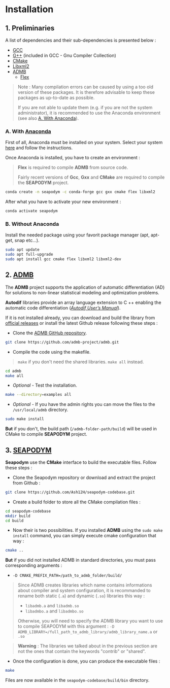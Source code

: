 # Installation

## 1. Preliminaries

A list of dependencies and their sub-dependencies is presented below :
- [GCC](https://gcc.gnu.org/)
- [G++](https://gcc.gnu.org/) (included in GCC - Gnu Compiler Collection)
- [CMake](https://cmake.org/)
- [Libxml2](https://gitlab.gnome.org/GNOME/libxml2)
- [ADMB](https://www.admb-project.org/)
    - [Flex](https://github.com/westes/flex)

> Note : Many compilation errors can be caused by using a too old version of these packages. It is therefore advisable to keep these packages as up-to-date as possible.
>
>If you are not able to update them (e.g. if you are not the system administrator), it is recommended to use the Anaconda environment (see also [A. With Anaconda](#a-with-anaconda)).

### A. With [Anaconda](https://docs.anaconda.com/)

First of all, Anaconda must be installed on your system. Select your system [here](https://docs.anaconda.com/anaconda/install/) and follow the instructions.

Once Anaconda is installed, you have to create an environment :

>**Flex** is required to compile **ADMB** from source code.
>
>Fairly recent versions of **Gcc**, **Gxx** and **CMake** are required to compile the **SEAPODYM** project.
```bash
conda create -n seapodym -c conda-forge gcc gxx cmake flex libxml2
```

After what you have to activate your new environment :
```bash
conda activate seapodym
```

### B. Without Anaconda

Install the needed package using your favorit package manager (apt, apt-get, snap etc...).
```bash
sudo apt update
sudo apt full-upgrade
sudo apt install gcc cmake flex libxml2 libxml2-dev
```

## 2. [ADMB](https://www.admb-project.org/)
The **ADMB** project supports the application of automatic differentiation (AD) for solutions to non-linear statistical modeling and optimization problems.

**Autodif** libraries provide an array language extension to C ++ enabling the automatic code differentiation ([*Autodif User’s Manual*](https://www.admb-project.org/docs/manuals/)).

If it is not installed already, you can download and build the library from [official releases](http://www.admb-project.org/news/) or install the latest Github release following these steps :

- Clone the [ADMB GitHub repository](https://github.com/admb-project/admb).
```bash
git clone https://github.com/admb-project/admb.git
```
- Compile the code using the makefile.
> `make` if you don't need the shared libraries. `make all` instead.
```bash
cd admb
make all
```


- *Optional* - Test the installation.
```bash
make --directory=examples all
```

- *Optional* - If you have the admin rights you can move the files to the `/usr/local/admb` directory.
```bash
sudo make install
```
**But** if you don't, the build path (`/admb-folder-path/build`) will be used in CMake to compile **SEAPODYM** project.

## 3. [SEAPODYM](https://github.com/Ash12H/seapodym-codebase)

**Seapodym** use the **CMake** interface to build the executable files. Follow these steps :

- Clone the Seapodym repository or download and extract the project from Github :
```bash
git clone https://github.com/Ash12H/seapodym-codebase.git
```
- Create a build folder to store all the CMake compilation files :
```bash
cd seapodym-codebase
mkdir build
cd build
```

- Now their is two possibilities. If you installed **ADMB** using the `sudo make install` command, you can simply execute cmake configuration that way :
```bash
cmake ..
```
**But** if you did not installed ADMB in standard directories, you must pass corresponding arguments :
- `-D CMAKE_PREFIX_PATH=/path_to_admb_folder/build/`

> Since ADMB creates libraries which name contains informations about compiler and system configuration, it is recommanded to rename both static (`.a`) and dynamic (`.so`) libraries this way :
> - `libadmb.a` and `libadmb.so`
> - `libadmbo.a` and `libadmbo.so`
> 
> Otherwise, you will need to specify the ADMB library you want to use to compile SEAPODYM with this argument : `-D ADMB_LIBRARY=/full_path_to_admb_library/admb_library_name.a` or `.so`

> **Warning** : The libraries we talked about in the previous section are not the ones that contain the keywords "contrib" or "shared".

- Once the configuration is done, you can produce the executable files :
```bash
make
```

Files are now available in the `seapodym-codebase/build/bin` directory.
